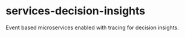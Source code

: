# services-decision-insights
Event based microservices enabled with tracing for decision insights. 
